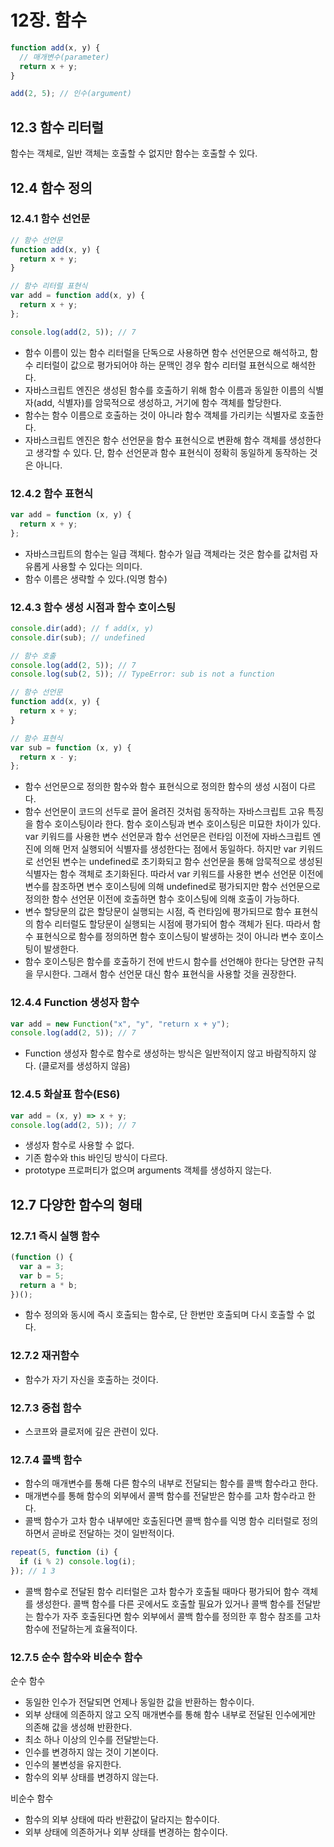 # 12장. 함수

```js
function add(x, y) {
  // 매개변수(parameter)
  return x + y;
}

add(2, 5); // 인수(argument)
```

## 12.3 함수 리터럴

함수는 객체로, 일반 객체는 호출할 수 없지만 함수는 호출할 수 있다.

## 12.4 함수 정의

### 12.4.1 함수 선언문

```js
// 함수 선언문
function add(x, y) {
  return x + y;
}

// 함수 리터럴 표현식
var add = function add(x, y) {
  return x + y;
};

console.log(add(2, 5)); // 7
```

- 함수 이름이 있는 함수 리터럴을 단독으로 사용하면 함수 선언문으로 해석하고, 함수 리터럴이 값으로 평가되어야 하는 문맥인 경우 함수 리터럴 표현식으로 해석한다.
- 자바스크립트 엔진은 생성된 함수를 호출하기 위해 함수 이름과 동일한 이름의 식별자(add, 식별자)를 암묵적으로 생성하고, 거기에 함수 객체를 할당한다.
- 함수는 함수 이름으로 호출하는 것이 아니라 함수 객체를 가리키는 식별자로 호출한다.
- 자바스크립트 엔진은 함수 선언문을 함수 표현식으로 변환해 함수 객체를 생성한다고 생각할 수 있다. 단, 함수 선언문과 함수 표현식이 정확히 동일하게 동작하는 것은 아니다.

### 12.4.2 함수 표현식

```js
var add = function (x, y) {
  return x + y;
};
```

- 자바스크립트의 함수는 일급 객체다. 함수가 일급 객체라는 것은 함수를 값처럼 자유롭게 사용할 수 있다는 의미다.
- 함수 이름은 생략할 수 있다.(익명 함수)

### 12.4.3 함수 생성 시점과 함수 호이스팅

```js
console.dir(add); // f add(x, y)
console.dir(sub); // undefined

// 함수 호출
console.log(add(2, 5)); // 7
console.log(sub(2, 5)); // TypeError: sub is not a function

// 함수 선언문
function add(x, y) {
  return x + y;
}

// 함수 표현식
var sub = function (x, y) {
  return x - y;
};
```

- 함수 선언문으로 정의한 함수와 함수 표현식으로 정의한 함수의 생성 시점이 다르다.
- 함수 선언문이 코드의 선두로 끌어 올려진 것처럼 동작하는 자바스크립트 고유 특징을 함수 호이스팅이라 한다. 함수 호이스팅과 변수 호이스팅은 미묘한 차이가 있다. var 키워드를 사용한 변수 선언문과 함수 선언문은 런타임 이전에 자바스크립트 엔진에 의해 먼저 실행되어 식별자를 생성한다는 점에서 동일하다. 하지만 var 키워드로 선언된 변수는 undefined로 초기화되고 함수 선언문을 통해 암묵적으로 생성된 식별자는 함수 객체로 초기화된다. 따라서 var 키워드를 사용한 변수 선언문 이전에 변수를 참조하면 변수 호이스팅에 의해 undefined로 평가되지만 함수 선언문으로 정의한 함수 선언문 이전에 호출하면 함수 호이스팅에 의해 호출이 가능하다.
- 변수 할당문의 값은 할당문이 실행되는 시점, 즉 런타임에 평가되므로 함수 표현식의 함수 리터럴도 할당문이 실행되는 시점에 평가되어 함수 객체가 된다. 따라서 함수 표현식으로 함수를 정의하면 함수 호이스팅이 발생하는 것이 아니라 변수 호이스팅이 발생한다.
- 함수 호이스팅은 함수를 호출하기 전에 반드시 함수를 선언해야 한다는 당연한 규칙을 무시한다. 그래서 함수 선언문 대신 함수 표현식을 사용할 것을 권장한다.

### 12.4.4 Function 생성자 함수

```js
var add = new Function("x", "y", "return x + y");
console.log(add(2, 5)); // 7
```

- Function 생성자 함수로 함수로 생성하는 방식은 일반적이지 않고 바람직하지 않다. (클로저를 생성하지 않음)

### 12.4.5 화살표 함수(ES6)

```js
var add = (x, y) => x + y;
console.log(add(2, 5)); // 7
```

- 생성자 함수로 사용할 수 없다.
- 기존 함수와 this 바인딩 방식이 다르다.
- prototype 프로퍼티가 없으며 arguments 객체를 생성하지 않는다.

## 12.7 다양한 함수의 형태

### 12.7.1 즉시 실행 함수

```js
(function () {
  var a = 3;
  var b = 5;
  return a * b;
})();
```

- 함수 정의와 동시에 즉시 호출되는 함수로, 단 한번만 호출되며 다시 호출할 수 없다.

### 12.7.2 재귀함수

- 함수가 자기 자신을 호출하는 것이다.

### 12.7.3 중첩 함수

- 스코프와 클로저에 깊은 관련이 있다.

### 12.7.4 콜백 함수

- 함수의 매개변수를 통해 다른 함수의 내부로 전달되는 함수를 콜백 함수라고 한다.
- 매개변수를 통해 함수의 외부에서 콜백 함수를 전달받은 함수를 고차 함수라고 한다.
- 콜백 함수가 고차 함수 내부에만 호출된다면 콜백 함수를 익명 함수 리터럴로 정의하면서 곧바로 전달하는 것이 일반적이다.

```js
repeat(5, function (i) {
  if (i % 2) console.log(i);
}); // 1 3
```

- 콜백 함수로 전달된 함수 리터럴은 고차 함수가 호출될 때마다 평가되어 함수 객체를 생성한다. 콜백 함수를 다른 곳에서도 호출할 필요가 있거나 콜백 함수를 전달받는 함수가 자주 호출된다면 함수 외부에서 콜백 함수를 정의한 후 함수 참조를 고차 함수에 전달하는게 효율적이다.

### 12.7.5 순수 함수와 비순수 함수

순수 함수

- 동일한 인수가 전달되면 언제나 동일한 값을 반환하는 함수이다.
- 외부 상태에 의존하지 않고 오직 매개변수를 통해 함수 내부로 전달된 인수에게만 의존해 값을 생성해 반환한다.
- 최소 하나 이상의 인수를 전달받는다.
- 인수를 변경하지 않는 것이 기본이다.
- 인수의 불변성을 유지한다.
- 함수의 외부 상태를 변경하지 않는다.

비순수 함수

- 함수의 외부 상태에 따라 반환값이 달라지는 함수이다.
- 외부 상태에 의존하거나 외부 상태를 변경하는 함수이다.
